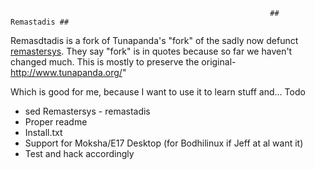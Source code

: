                                                               ## Remastadis ##
Remasdtadis is a fork of Tunapanda's "fork" of the sadly now defunct [remastersys](https://en.wikipedia.org/wiki/Remastersys). They say "fork" is in quotes because so far we haven't changed much. This is mostly to preserve the original- http://www.tunapanda.org/"

Which is good for me, because I want to use it to learn stuff and...
Todo

- sed Remastersys - remastadis
- Proper readme
- Install.txt
- Support for Moksha/E17 Desktop (for Bodhilinux if Jeff at al want it)
- Test and hack accordingly
